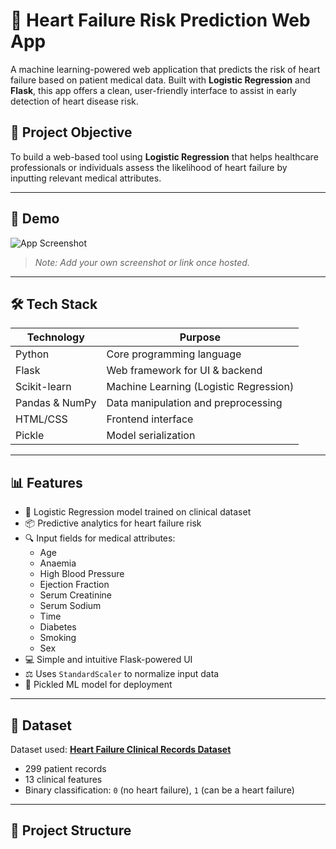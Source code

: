# 💓 Heart Failure Risk Prediction Web App

A machine learning-powered web application that predicts the risk of heart failure based on patient medical data. Built with **Logistic Regression** and **Flask**, this app offers a clean, user-friendly interface to assist in early detection of heart disease risk.

## 🧠 Project Objective

To build a web-based tool using **Logistic Regression** that helps healthcare professionals or individuals assess the likelihood of heart failure by inputting relevant medical attributes.

---

## 🚀 Demo

![App Screenshot](./screenshot.png)  
> _Note: Add your own screenshot or link once hosted._

---

## 🛠️ Tech Stack

| Technology | Purpose |
|------------|---------|
| Python     | Core programming language |
| Flask      | Web framework for UI & backend |
| Scikit-learn | Machine Learning (Logistic Regression) |
| Pandas & NumPy | Data manipulation and preprocessing |
| HTML/CSS   | Frontend interface |
| Pickle     | Model serialization |

---

## 📊 Features

- 🧠 Logistic Regression model trained on clinical dataset
- 📦 Predictive analytics for heart failure risk
- 🔍 Input fields for medical attributes:
  - Age
  - Anaemia
  - High Blood Pressure
  - Ejection Fraction
  - Serum Creatinine
  - Serum Sodium
  - Time
  - Diabetes
  - Smoking
  - Sex
- 💻 Simple and intuitive Flask-powered UI
- ⚖️ Uses `StandardScaler` to normalize input data
- 💾 Pickled ML model for deployment

---

## 🧪 Dataset

Dataset used: **[Heart Failure Clinical Records Dataset](https://www.kaggle.com/datasets/andrewmvd/heart-failure-clinical-data)**  
- 299 patient records
- 13 clinical features
- Binary classification: `0` (no heart failure), `1` (can be a heart failure)

---

## 📂 Project Structure


